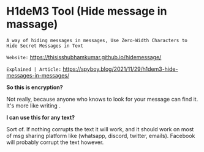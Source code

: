 # H1deM3 Tool (Hide message in massage)

`A way of hiding messages in messages, Use Zero-Width Characters to Hide Secret Messages in Text`

`Website:` https://thisisshubhamkumar.github.io/hidemessage/

`Explained | Article:` https://spyboy.blog/2021/11/29/h1dem3-hide-messages-in-messages/

**So this is encryption?**

Not really, because anyone who knows to look for your message can find it. It's more like writing <!-- hidden comments -->.

**I can use this for any text?**

Sort of. If nothing corrupts the text it will work, and it should work on most of msg sharing platform like (whatsapp, discord, twitter, emails). Facebook will probably corrupt the text however.
